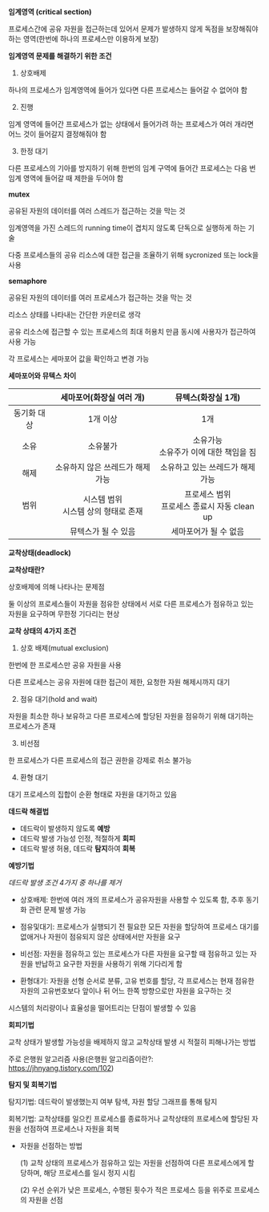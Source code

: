 **임계영역 (critical section)**	

프로세스간에 공유 자원을 접근하는데 있어서 문제가 발생하지 않게 독점을 보장해줘야 하는 영역(한번에 하나의 프로세스만 이용하게 보장)

**임계영역 문제를 해결하기 위한 조건**

1. 상호배제

하나의 프로세스가 임계영역에 들어가 있다면 다른 프로세스는 들어갈 수 없어야 함

2. 진행

임계 영역에 들어간 프로세스가 없는 상태에서 들어가려 하는 프로세스가 여러 개라면 어느 것이 들어갈지 결정해줘야 함

3. 한정 대기

다른 프로세스의 기아를 방지하기 위해 한번의 임계 구역에 들어간 프로세스는 다음 번 임계 영역에 들어갈 때 제한을 두어야 함

**mutex**

공유된 자원의 데이터를 여러 스레드가 접근하는 것을 막는 것

임계영역을 가진 스레드의 running time이 겹치지 않도록 단독으로 실행하게 하는 기술

다중 프로세스들의 공유 리소스에 대한 접근을 조율하기 위해 sycronized 또는 lock을 사용

**semaphore**

공유된 자원의 데이터를 여러 프로세스가 접근하는 것을 막는 것

리소스 상태를 나타내는 간단한 카운터로 생각

공유 리소스에 접근할 수 있는 프로세스의 최대 허용치 만큼 동시에 사용자가 접근하여 사용 가능

각 프로세스는 세마포어 값을 확인하고 변경 가능

**세마포어와 뮤텍스 차이**

|             |         세마포어(화장실 여러 개)         |                뮤텍스(화장실 1개)                |
| :---------: | :--------------------------------------: | :----------------------------------------------: |
| 동기화 대상 |                 1개 이상                 |                       1개                        |
|    소유     |                 소유불가                 |    소유가능<br />소유주가 이에 대한 책임을 짐    |
|    해제     |     소유하지 않은 쓰레드가 해제 가능     |         소유하고 있는 쓰레드가 해제 가능         |
|    범위     | 시스템 범위<br />시스템 상의 형태로 존재 | 프로세스 범위<br />프로세스 종료시 자동 clean up |
|             |           뮤텍스가 될 수 있음            |              세마포어가 될 수 없음               |



**교착상태(deadlock)**

**교착상태란?**

상호배제에 의해 나타나는 문제점

둘 이상의 프로세스들이 자원을 점유한 상태에서 서로 다른 프로세스가 점유하고 있는 자원을 요구하며 무한정 기다리는 현상

**교착 상태의 4가지 조건**

1. 상호 배제(mutual exclusion)

한번에 한 프로세스만 공유 자원을 사용

다른 프로세스는 공유 자원에 대한 접근이 제한, 요청한 자원 해제시까지 대기

2. 점유 대기(hold and wait)

자원을 최소한 하나 보유하고 다른 프로세스에 할당된 자원을 점유하기 위해 대기하는 프로세스가 존재

3. 비선점

한 프로세스가 다른 프로세스의 접근 권한을 강제로 취소 불가능

4. 환형 대기

대기 프로세스의 집합이 순환 형태로 자원을 대기하고 있음

**데드락 해결법**

- 데드락이 발생하지 않도록 **예방**
- 데드락 발생 가능성 인정, 적절하게 **회피**
- 데드락 발생 허용, 데드락 **탐지**하여 **회복**

**예방기법**

*데드락 발생 조건 4가지 중 하나를 제거*

- 상호배제: 한번에 여러 개의 프로세스가 공유자원을 사용할 수 있도록 함, 추후 동기화 관련 문제 발생 가능

- 점유및대기: 프로세스가 실행되기 전 필요한 모든 자원을 할당하여 프로세스 대기를 없애거나 자원이 점유되지 않은 상태에서만 자원을 요구

- 비선점: 자원을 점유하고 있는 프로세스가 다른 자원을 요구할 때 점유하고 있는 자원을 반납하고 요구한 자원을 사용하기 위해 기다리게 함

- 환형대기: 자원을 선형 순서로 분류, 고유 번호를 할당, 각 프로세스는  현재 점유한 자원의 고유번호보다 앞이나 뒤 어느 한쪽 방향으로만 자원을 요구하는 것

시스템의 처리량이나 효율성을 떨어트리는 단점이 발생할 수 있음

**회피기법**

교착 상태가 발생할 가능성을 배제하지 않고 교착상태 발생 시 적절히 피해나가는 방법

주로 은행원 알고리즘 사용(은행원 알고리즘이란?: https://jhnyang.tistory.com/102)

**탐지 및 회복기법**

탐지기법: 데드락이 발생했는지 여부 탐색, 자원 할당 그래프를 통해 탐지

회복기법: 교착상태를 일으킨 프로세스를 종료하거나 교착상태의 프로세스에 할당된 자원을 선점하여 프로세스나 자원을 회복

- 자원을 선점하는 방법

  (1) 교착 상태의 프로세스가 점유하고 있는 자원을 선점하여 다른 프로세스에게 할당하며, 해당 프로세스를 일시 정지 시킴

  (2) 우선 순위가 낮은 프로세스, 수행된 횟수가 적은 프로세스 등을 위주로 프로세스의 자원을 선점

